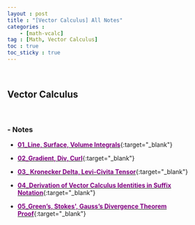 ```yaml
---
layout : post
title : "[Vector Calculus] All Notes"
categories : 
    - [math-vcalc]
tag : [Math, Vector Calculus]
toc : true
toc_sticky : true
---
```

<br/>

## Vector Calculus 
<br/>

### - Notes

- [<span style="color:purple">**01_Line, Surface, Volume Integrals**</span>](https://drive.google.com/file/d/1cIINDOLDBQCcYBf1LmLJJpGOhg5O0D6K/view?usp=share_link){:target="_blank"}

- [<span style="color:purple">**02_Gradient, Div, Curl**</span>](https://drive.google.com/file/d/1P8pZq0V_slSjyNXhoA68LzUymQuSztch/view?usp=share_link){:target="_blank"}

- [<span style="color:purple">**03_ Kronecker Delta, Levi-Civita Tensor**</span>](https://drive.google.com/file/d/1xidVmN8W7-MzetHtf_-3pnl0yejrijAe/view?usp=share_link){:target="_blank"}

- [<span style="color:purple">**04_Derivation of Vector Calculus Identities in Suffix Notation**</span>](https://drive.google.com/file/d/1A1Iws13gOvxjSLMAFqN_9PhLQSG194Z2/view?usp=share_link){:target="_blank"}

- [<span style="color:purple">**05_Green’s, Stokes', Gauss’s Divergence Theorem Proof**</span>](https://drive.google.com/file/d/15LtS-DXO8qi6PxYTeGtQ_Wy9Ge6X23ri/view?usp=share_link){:target="_blank"}


